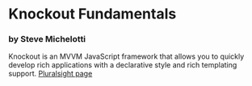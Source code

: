 # Knockout Fundamentals
### by Steve Michelotti
Knockout is an MVVM JavaScript framework that allows you to quickly develop rich applications with a declarative style and rich templating support.
[Pluralsight page](https://app.pluralsight.com/)
